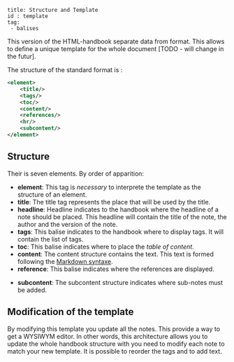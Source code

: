 ```
title: Structure and Template
id : template
tag: 
 - balises
```

This version of the HTML-handbook separate data from format.
This allows to define a unique template for the whole document [TODO - will change in the futur].

The structure of the standard format is :
``` xml
<element>
	<title/>
	<tags/>
	<toc/>
	<content/>
	<references/>
	<hr/>
	<subcontent/>
</element>
```
## Structure
Their is seven elements. By order of apparition:

+ **element**: This tag is _necessary_ to interprete the template as the structure of an element.
+ **title**: The title tag represents the place that will be used by the title.
+ **headline**: Headline indicates to the handbook where the headline of a note should be placed. This headline will contain the title of the note, the author and the version of the note.
+ **tags**: This balise indicates to the handbook where to display tags. It will contain the list of tags.
+ **toc**: This balise indicates where to place the _table of content_.
+ **content**: The content structure contains the text. This text is formed following the [Markdown syntaxe](https://github.com/adam-p/markdown-here/wiki/Markdown-Cheatsheet).
+ **reference**: This balise indicates where the references are displayed.

- **subcontent**: The subcontent structure indicates where sub-notes must be added.

## Modification of the template
By modifying this template you update all the notes. This provide a way to get a WYSIWYM editor. In other words, this architecture allows you to update the whole handbook structure with you need to modify each note to match your new template.
It is possible to reorder the tags and to add text.

